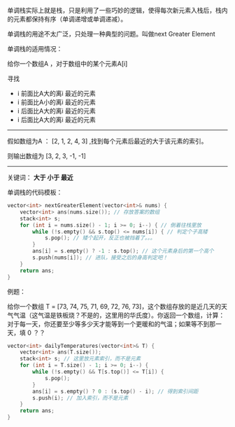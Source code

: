 



单调栈实际上就是栈，只是利用了一些巧妙的逻辑，使得每次新元素入栈后，栈内的元素都保持有序（单调递增或单调递减）。



单调栈的用途不太广泛，只处理一种典型的问题。叫做next Greater Element



单调栈的适用情况：

给你一个数组A ，对于数组中的某个元素A[i]

寻找

- i 前面比A大的离i 最近的元素
- i 前面比A小的离i 最近的元素
- i 后面比A大的离i 最近的元素
- i 后面比A大的离i 最近的元素



---

假如数组为A ： [2, 1, 2, 4, 3] ,找到每个元素后最近的大于该元素的索引。

则输出数组为 [3, 2, 3, -1, -1]

---



关键词： **大于	小于	最近**



单调栈的代码模板： 

```C++
vector<int> nextGreaterElement(vector<int>& nums) {
    vector<int> ans(nums.size()); // 存放答案的数组
    stack<int> s;
    for (int i = nums.size() - 1; i >= 0; i--) { // 倒着往栈里放
        while (!s.empty() && s.top() <= nums[i]) { // 判定个子高矮
            s.pop(); // 矮个起开，反正也被挡着了。。。
        }
        ans[i] = s.empty() ? -1 : s.top(); // 这个元素身后的第一个高个
        s.push(nums[i]); // 进队，接受之后的身高判定吧！
    }
    return ans;
}
```





例题： 

给你一个数组 T = [73, 74, 75, 71, 69, 72, 76, 73]，这个数组存放的是近几天的天气气温（这气温是铁板烧？不是的，这里用的华氏度）。你返回一个数组，计算：对于每一天，你还要至少等多少天才能等到一个更暖和的气温；如果等不到那一天，填 0    ？？

```C++
vector<int> dailyTemperatures(vector<int>& T) {
    vector<int> ans(T.size());
    stack<int> s; // 这里放元素索引，而不是元素
    for (int i = T.size() - 1; i >= 0; i--) {
        while (!s.empty() && T[s.top()] <= T[i]) {
            s.pop();
        }
        ans[i] = s.empty() ? 0 : (s.top() - i); // 得到索引间距
        s.push(i); // 加入索引，而不是元素
    }
    return ans;
}
```

